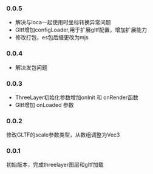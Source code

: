 ### 0.0.5
* 解决与loca一起使用时坐标转换异常问题
* Gltf增加configLoader,用于扩展gltf配置，增加扩展能力
* 修改打包，es包后缀更改为mjs

### 0.0.4
* 解决发包问题

### 0.0.3
* ThreeLayer初始化参数增加onInit 和 onRender函数
* Gltf增加 onLoaded 参数

### 0.0.2
修改GLTF的scale参数类型，从数组调整为Vec3

### 0.0.1
初始版本，完成threelayer图层和gltf加载
